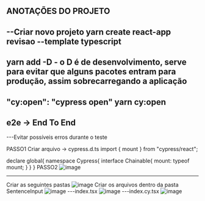 ANOTAÇÕES DO PROJETO
------------------------------------------------------------------------------------------------------------------------------------------
--Criar novo projeto
yarn create react-app revisao --template typescript
------------------------------------------------------------------------------------------------------------------------------------------
yarn add -D - o D é de desenvolvimento, serve para evitar que alguns pacotes entram para produção, assim sobrecarregando a aplicação
------------------------------------------------------------------------------------------------------------------------------------------
"cy:open": "cypress open"
yarn cy:open
------------------------------------------------------------------------------------------------------------------------------------------
e2e -> End To End
------------------------------------------------------------------------------------------------------------------------------------------
---Evitar possíveis erros durante o teste

PASSO1
Criar arquivo -> cypress.d.ts
import { mount } from "cypress/react";

declare global{
    namespace Cypress{
        interface Chainable{
            mount: typeof mount;
        }
    }
}
PASSO2
![image](https://github.com/MAugusto89/cpw4Relebrando/assets/69408213/06f9c3b1-17fd-46f4-9c72-2375f010710a)

------------------------------------------------------------------------------------------------------------------------------------------
Criar as seguintes pastas
![image](https://github.com/MAugusto89/cpw4Relebrando/assets/69408213/7186c405-8243-4899-9d5c-2720e6bd6b1b)
Criar os arquivos dentro da pasta SentenceInput
![image](https://github.com/MAugusto89/cpw4Relebrando/assets/69408213/122d796f-d896-428d-9e4b-8b6574223869)
---index.tsx
![image](https://github.com/MAugusto89/cpw4Relebrando/assets/69408213/06a3e6a8-6d84-48df-9be0-8d190b98528a)
---index.cy.tsx
![image](https://github.com/MAugusto89/cpw4Relebrando/assets/69408213/926cae64-40cc-4c4a-9b1a-e57fd918a225)
